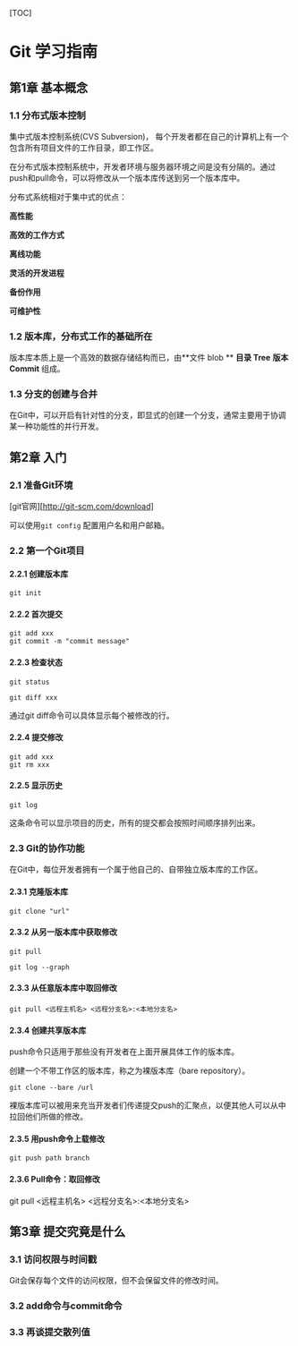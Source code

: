[TOC]

# Git 学习指南

## 第1章 基本概念

### 1.1 分布式版本控制

集中式版本控制系统(CVS Subversion)， 每个开发者都在自己的计算机上有一个包含所有项目文件的工作目录，即工作区。

在分布式版本控制系统中，开发者环境与服务器环境之间是没有分隔的。通过push和pull命令，可以将修改从一个版本库传送到另一个版本库中。

分布式系统相对于集中式的优点：

**高性能**

**高效的工作方式**

**离线功能**

**灵活的开发进程**

**备份作用**

**可维护性**



### 1.2 版本库，分布式工作的基础所在

版本库本质上是一个高效的数据存储结构而已，由**文件 blob ** **目录 Tree** **版本 Commit** 组成。



### 1.3 分支的创建与合并

在Git中，可以开启有针对性的分支，即显式的创建一个分支，通常主要用于协调某一种功能性的并行开发。



## 第2章 入门

### 2.1 准备Git环境

[git官网][http://git-scm.com/download]

可以使用```git config``` 配置用户名和用户邮箱。

### 2.2 第一个Git项目

#### 2.2.1 创建版本库

~~~shell
git init
~~~



#### 2.2.2 首次提交

```shell
git add xxx
git commit -m "commit message"
```

#### 2.2.3 检查状态

```shell
git status
```

```shell
git diff xxx
```

通过git diff命令可以具体显示每个被修改的行。

#### 2.2.4 提交修改

~~~shell
git add xxx
git rm xxx
~~~

#### 2.2.5 显示历史

~~~shell
git log
~~~

这条命令可以显示项目的历史，所有的提交都会按照时间顺序排列出来。

### 2.3 Git的协作功能

在Git中，每位开发者拥有一个属于他自己的、自带独立版本库的工作区。

#### 2.3.1 克隆版本库

~~~shell
git clone "url"
~~~

#### 2.3.2 从另一版本库中获取修改

~~~shell
git pull
~~~

~~~shell
git log --graph
~~~

#### 2.3.3 从任意版本库中取回修改

~~~shell
git pull <远程主机名> <远程分支名>:<本地分支名>
~~~

#### 2.3.4 创建共享版本库

push命令只适用于那些没有开发者在上面开展具体工作的版本库。

创建一个不带工作区的版本库，称之为裸版本库（bare repository）。

```shell
git clone --bare /url
```

裸版本库可以被用来充当开发者们传递提交push的汇聚点，以便其他人可以从中拉回他们所做的修改。

#### 2.3.5 用push命令上载修改

~~~shell
git push path branch
~~~

#### 2.3.6 Pull命令：取回修改

git pull <远程主机名> <远程分支名>:<本地分支名>



## 第3章 提交究竟是什么

### 3.1 访问权限与时间戳

Git会保存每个文件的访问权限，但不会保留文件的修改时间。

### 3.2 add命令与commit命令

### 3.3 再谈提交散列值

